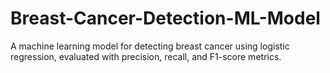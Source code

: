 # Breast-Cancer-Detection-ML-Model
A machine learning model for detecting breast cancer using logistic regression, evaluated with precision, recall, and F1-score metrics.
